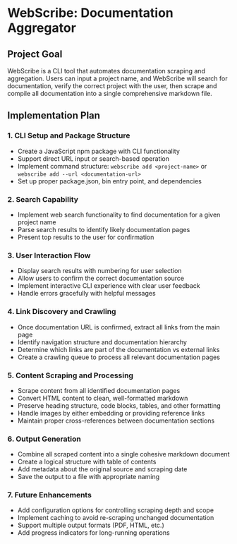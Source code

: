 # WebScribe: Documentation Aggregator

## Project Goal
WebScribe is a CLI tool that automates documentation scraping and aggregation. Users can input a project name, and WebScribe will search for documentation, verify the correct project with the user, then scrape and compile all documentation into a single comprehensive markdown file.

## Implementation Plan

### 1. CLI Setup and Package Structure
- Create a JavaScript npm package with CLI functionality
- Support direct URL input or search-based operation
- Implement command structure: `webscribe add <project-name>` or `webscribe add --url <documentation-url>`
- Set up proper package.json, bin entry point, and dependencies

### 2. Search Capability
- Implement web search functionality to find documentation for a given project name
- Parse search results to identify likely documentation pages
- Present top results to the user for confirmation

### 3. User Interaction Flow
- Display search results with numbering for user selection
- Allow users to confirm the correct documentation source
- Implement interactive CLI experience with clear user feedback
- Handle errors gracefully with helpful messages

### 4. Link Discovery and Crawling
- Once documentation URL is confirmed, extract all links from the main page
- Identify navigation structure and documentation hierarchy
- Determine which links are part of the documentation vs external links
- Create a crawling queue to process all relevant documentation pages

### 5. Content Scraping and Processing
- Scrape content from all identified documentation pages
- Convert HTML content to clean, well-formatted markdown
- Preserve heading structure, code blocks, tables, and other formatting
- Handle images by either embedding or providing reference links
- Maintain proper cross-references between documentation sections

### 6. Output Generation
- Combine all scraped content into a single cohesive markdown document
- Create a logical structure with table of contents
- Add metadata about the original source and scraping date
- Save the output to a file with appropriate naming

### 7. Future Enhancements
- Add configuration options for controlling scraping depth and scope
- Implement caching to avoid re-scraping unchanged documentation
- Support multiple output formats (PDF, HTML, etc.)
- Add progress indicators for long-running operations